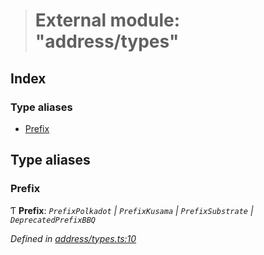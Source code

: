 > # External module: "address/types"

## Index

### Type aliases

* [Prefix](_address_types_.md#prefix)

## Type aliases

###  Prefix

Ƭ **Prefix**: *`PrefixPolkadot` | `PrefixKusama` | `PrefixSubstrate` | `DeprecatedPrefixBBQ`*

*Defined in [address/types.ts:10](https://github.com/polkadot-js/common/blob/1555561/packages/util-crypto/src/address/types.ts#L10)*